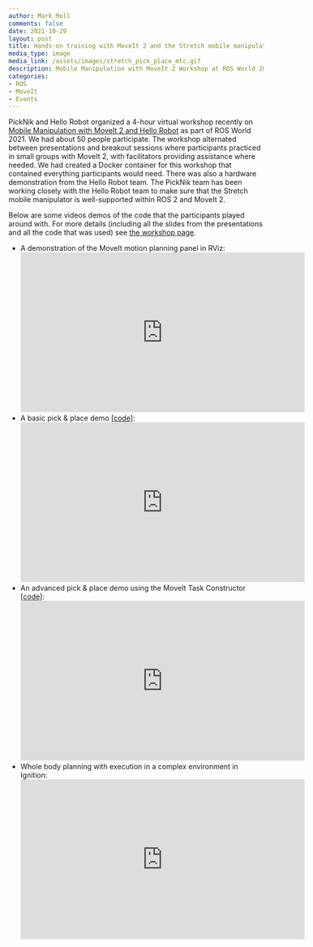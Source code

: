 ```yaml
---
author: Mark Moll
comments: false
date: 2021-10-29
layout: post
title: Hands-on training with MoveIt 2 and the Stretch mobile manipulator
media_type: image
media_link: /assets/images/stretch_pick_place_mtc.gif
description: Mobile Manipulation with MoveIt 2 Workshop at ROS World 2021
categories:
- ROS
- MoveIt
- Events
---
```


PickNik and Hello Robot organized a 4-hour virtual workshop recently on [Mobile Manipulation with MoveIt 2 and Hello Robot](/events/rosworld-2021-workshop/) as part of ROS World 2021. We had about 50 people participate. The workshop alternated between presentations and breakout sessions where participants practiced in small groups with MoveIt 2, with facilitators providing assistance where needed. We had created a Docker container for this workshop that contained everything participants would need. There was also a hardware demonstration from the Hello Robot team. The PickNik team has been working closely with the Hello Robot team to make sure that the Stretch mobile manipulator is well-supported within ROS 2 and MoveIt 2.

Below are some videos demos of the code that the participants played around with. For more details (including all the slides from the presentations and all the code that was used) see [the workshop page](/events/rosworld-2021-workshop/).

* A demonstration of the MoveIt motion planning panel in RViz:  
  <iframe width="560" height="315" src="https://www.youtube-nocookie.com/embed/MwDs_uX6SKw" frameborder="0" allow="accelerometer; autoplay; clipboard-write; encrypted-media; gyroscope; picture-in-picture" allowfullscreen></iframe>
* A basic pick & place demo [[code]](https://github.com/hello-robot/stretch_ros2/blob/ros_world2021/stretch_roscon_demos/src/move_group_interface_demo.cpp):  
  <iframe width="560" height="315" src="https://www.youtube-nocookie.com/embed/auazxjtOjsY" frameborder="0" allow="accelerometer; autoplay; clipboard-write; encrypted-media; gyroscope; picture-in-picture" allowfullscreen></iframe>
* An advanced pick & place demo using the MoveIt Task Constructor [[code]](https://github.com/PickNikRobotics/stretch_moveit_plugins/tree/main/pick_place_task):  
  <iframe width="560" height="315" src="https://www.youtube-nocookie.com/embed/Tm93GFlT234" frameborder="0" allow="accelerometer; autoplay; clipboard-write; encrypted-media; gyroscope; picture-in-picture" allowfullscreen></iframe>
* Whole body planning with execution in a complex environment in Ignition:  
  <iframe width="560" height="315" src="https://www.youtube-nocookie.com/embed/pmpdBpE_Rng" frameborder="0" allow="accelerometer; autoplay; clipboard-write; encrypted-media; gyroscope; picture-in-picture" allowfullscreen></iframe>
